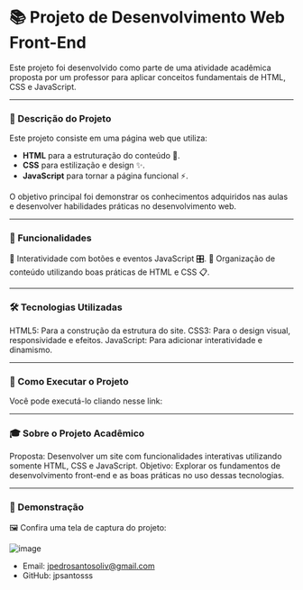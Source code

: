 # 📚 Projeto de Desenvolvimento Web Front-End

Este projeto foi desenvolvido como parte de uma atividade acadêmica proposta por um professor para aplicar conceitos fundamentais de HTML, CSS e JavaScript.

---

### 📜 Descrição do Projeto
Este projeto consiste em uma página web que utiliza:

- **HTML** para a estruturação do conteúdo 🧱.
- **CSS** para estilização e design ✨.
- **JavaScript** para tornar a página funcional ⚡.

O objetivo principal foi demonstrar os conhecimentos adquiridos nas aulas e desenvolver habilidades práticas no desenvolvimento web.

---

### 🎯 Funcionalidades
🔹 Interatividade com botões e eventos JavaScript 🎛️.
🔹 Organização de conteúdo utilizando boas práticas de HTML e CSS 📋.

---

### 🛠️ Tecnologias Utilizadas
HTML5: Para a construção da estrutura do site.
CSS3: Para o design visual, responsividade e efeitos.
JavaScript: Para adicionar interatividade e dinamismo.

---

### 🚀 Como Executar o Projeto
Você pode executá-lo cliando nesse link:

---

### 🎓 Sobre o Projeto Acadêmico
Proposta: Desenvolver um site com funcionalidades interativas utilizando somente HTML, CSS e JavaScript.
Objetivo: Explorar os fundamentos de desenvolvimento front-end e as boas práticas no uso dessas tecnologias.

---

### 📸 Demonstração
🖼️ Confira uma tela de captura do projeto:

![image](https://github.com/user-attachments/assets/a830c8a5-0ddc-49dd-80e2-99182fd19d6f)


- Email: jpedrosantosoliv@gmail.com
- GitHub: jpsantosss
